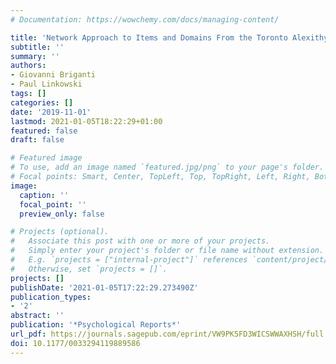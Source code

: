 ```yaml
---
# Documentation: https://wowchemy.com/docs/managing-content/

title: 'Network Approach to Items and Domains From the Toronto Alexithymia Scale:'
subtitle: ''
summary: ''
authors:
- Giovanni Briganti
- Paul Linkowski
tags: []
categories: []
date: '2019-11-01'
lastmod: 2021-01-05T18:22:29+01:00
featured: false
draft: false

# Featured image
# To use, add an image named `featured.jpg/png` to your page's folder.
# Focal points: Smart, Center, TopLeft, Top, TopRight, Left, Right, BottomLeft, Bottom, BottomRight.
image:
  caption: ''
  focal_point: ''
  preview_only: false

# Projects (optional).
#   Associate this post with one or more of your projects.
#   Simply enter your project's folder or file name without extension.
#   E.g. `projects = ["internal-project"]` references `content/project/deep-learning/index.md`.
#   Otherwise, set `projects = []`.
projects: []
publishDate: '2021-01-05T17:22:29.273490Z'
publication_types:
- '2'
abstract: ''
publication: '*Psychological Reports*'
url_pdf: https://journals.sagepub.com/eprint/VW9PK5FD3WICSWWAXHSH/full
doi: 10.1177/0033294119889586
---
```

